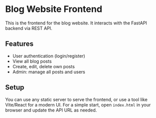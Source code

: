 # Blog Website Frontend

This is the frontend for the blog website. It interacts with the FastAPI backend via REST API.

## Features
- User authentication (login/register)
- View all blog posts
- Create, edit, delete own posts
- Admin: manage all posts and users

## Setup
You can use any static server to serve the frontend, or use a tool like Vite/React for a modern UI. For a simple start, open `index.html` in your browser and update the API URL as needed.
